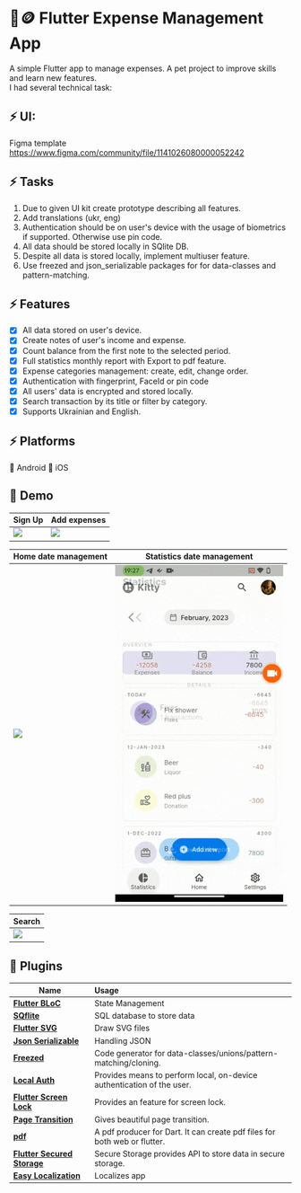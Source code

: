 # 🧾🪙 Flutter Expense Management App

A simple Flutter app to manage expenses. A pet project to improve skills and learn new features.</br>
I had several technical task:

## ⚡ UI:
Figma template https://www.figma.com/community/file/1141026080000052242

## ⚡ Tasks
1. Due to given UI kit create prototype describing all features.
2. Add translations (ukr, eng)
3. Authentication should be on user's device with the usage of biometrics if supported. Otherwise use pin code.
4. All data should be stored locally in SQlite DB.
5. Despite all data is stored locally, implement multiuser feature.
6. Use freezed and json_serializable packages for for data-classes and pattern-matching.

## ⚡ Features
- [x] All data stored on user's device.
- [x] Create notes of user's income and expense.
- [x] Count balance from the first note to the selected period.
- [x] Full statistics monthly report with Export to pdf feature.
- [x] Expense categories management: create, edit, change order.
- [x] Authentication with fingerprint, FaceId or pin code
- [x] All users' data is encrypted and stored locally.
- [x] Search transaction by its title or filter by category.
- [x] Supports Ukrainian and English.

## ⚡ Platforms
🤖 Android
 iOS

## 📸 Demo


| Sign Up                                  | Add expenses                                  |
|------------------------------------------|-----------------------------------------------|
| <img src="demo/sign_up.gif" width="300"> | <img src="demo/add_expenses.gif" width="300"> |

| Home date management                       | Statistics date management                 |
|--------------------------------------------|--------------------------------------------|
| <img src="demo/home_date.gif" width="300"> | <img src="demo/stat_date.gif" width="300"> |

| Search                                  |
|-----------------------------------------|
| <img src="demo/search.gif" width="300"> |

## 🔌 Plugins

| Name                                                                                        | Usage                                                                     |
|---------------------------------------------------------------------------------------------|:--------------------------------------------------------------------------|
| [**Flutter BLoC**](https://pub.dev/packages/flutter_bloc)                                   | State Management                         <br/>                            |
| [**SQflite**](https://pub.dev/packages/sqflite)                                             | SQL database to store data                                                |
| [**Flutter SVG**](https://pub.dev/packages/flutter_svg)                                     | Draw SVG files                                                            |
| [**Json Serializable**](https://pub.dev/packages/json_serializable)                         | Handling JSON                                                             |
| [**Freezed**](https://pub.dev/packages/freezed)                                             | Code generator for data-classes/unions/pattern-matching/cloning.          |
| [**Local Auth**](https://pub.dev/packages/local_auth)                                       | Provides means to perform local, on-device authentication of the user.    |
| [**Flutter Screen Lock**](https://pub.dev/packages/flutter_screen_lock#flutter-screen-lock) | Provides an feature for screen lock.                                      |
| [**Page Transition**](https://pub.dev/packages/page_transition)                             | Gives beautiful page transition.                                          |
| [**pdf**](https://pub.dev/packages/pdf)                                                     | A pdf producer for Dart. It can create pdf files for both web or flutter. |
| [**Flutter Secured Storage**](https://pub.dev/packages/flutter_secure_storage)              | Secure Storage provides API to store data in secure storage.              |
| [**Easy Localization**](https://pub.dev/packages/easy_localization)                         | Localizes app                                                             |



